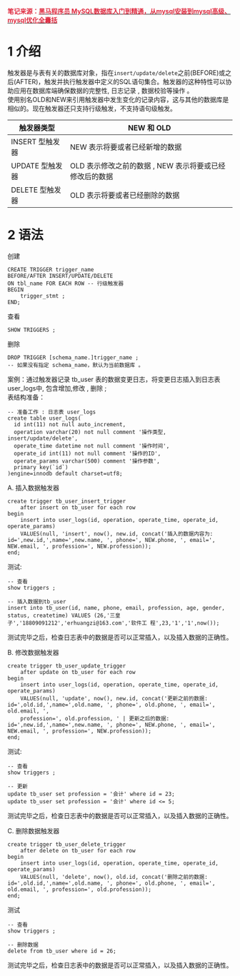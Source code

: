 **<font style="color:#DF2A3F;">笔记来源：</font>**[**<font style="color:#DF2A3F;">黑马程序员 MySQL数据库入门到精通，从mysql安装到mysql高级、mysql优化全囊括</font>**](https://www.bilibili.com/video/BV1Kr4y1i7ru/?spm_id_from=333.337.search-card.all.click&vd_source=e8046ccbdc793e09a75eb61fe8e84a30)

# 1 介绍
触发器是与表有关的数据库对象，指在`insert/update/delete`之前(BEFORE)或之后(AFTER)，触发并执行触发器中定义的SQL语句集合。触发器的这种特性可以协助应用在数据库端确保数据的完整性, 日志记录 , 数据校验等操作 。  
使用别名OLD和NEW来引用触发器中发生变化的记录内容，这与其他的数据库是相似的。现在触发器还只支持行级触发，不支持语句级触发。

| 触发器类型 | NEW 和 OLD |
| --- | --- |
| INSERT 型触发器 | NEW 表示将要或者已经新增的数据 |
| UPDATE 型触发器 | OLD 表示修改之前的数据 , NEW 表示将要或已经修改后的数据 |
| DELETE 型触发器 | OLD 表示将要或者已经删除的数据 |


# 2 语法
创建

```plsql
CREATE TRIGGER trigger_name 
BEFORE/AFTER INSERT/UPDATE/DELETE 
ON tbl_name FOR EACH ROW -- 行级触发器 
BEGIN
    trigger_stmt ; 
END;
```



查看

```plsql
SHOW TRIGGERS ;
```

  
删除

```plsql
DROP TRIGGER [schema_name.]trigger_name ;
-- 如果没有指定 schema_name，默认为当前数据库 。
```

  
  
案例：通过触发器记录 tb_user 表的数据变更日志，将变更日志插入到日志表user_logs中, 包含增加,修改 , 删除 ;  
表结构准备：

```plsql
-- 准备工作 : 日志表 user_logs 
create table user_logs( 
  id int(11) not null auto_increment, 
  operation varchar(20) not null comment '操作类型, insert/update/delete', 
  operate_time datetime not null comment '操作时间', 
  operate_id int(11) not null comment '操作的ID', 
  operate_params varchar(500) comment '操作参数', 
  primary key(`id`) 
)engine=innodb default charset=utf8;
```



A. 插入数据触发器

```plsql
create trigger tb_user_insert_trigger 
    after insert on tb_user for each row 
begin
    insert into user_logs(id, operation, operate_time, operate_id, operate_params) 
    VALUES(null, 'insert', now(), new.id, concat('插入的数据内容为: id=',new.id,',name=',new.name, ', phone=', NEW.phone, ', email=', NEW.email, ', profession=', NEW.profession)); 
end;
```



测试:

```plsql
-- 查看 
show triggers ;

-- 插入数据到tb_user 
insert into tb_user(id, name, phone, email, profession, age, gender, status, createtime) VALUES (26,'三皇子','18809091212','erhuangzi@163.com','软件工 程',23,'1','1',now());
```

测试完毕之后，检查日志表中的数据是否可以正常插入，以及插入数据的正确性。



B. 修改数据触发器

```plsql
create trigger tb_user_update_trigger 
    after update on tb_user for each row 
begin
    insert into user_logs(id, operation, operate_time, operate_id, operate_params) 
    VALUES(null, 'update', now(), new.id, concat('更新之前的数据: id=',old.id,',name=',old.name, ', phone=', old.phone, ', email=', old.email, ', 
    profession=', old.profession, ' | 更新之后的数据: id=',new.id,',name=',new.name, ', phone=', NEW.phone, ', email=', NEW.email, ', profession=', NEW.profession)); 
end;
```



测试:

```plsql
-- 查看 
show triggers ; 

-- 更新 
update tb_user set profession = '会计' where id = 23; 
update tb_user set profession = '会计' where id <= 5;
```

测试完毕之后，检查日志表中的数据是否可以正常插入，以及插入数据的正确性。  


C. 删除数据触发器

```plsql
create trigger tb_user_delete_trigger 
    after delete on tb_user for each row 
begin
    insert into user_logs(id, operation, operate_time, operate_id, operate_params) 
    VALUES(null, 'delete', now(), old.id, concat('删除之前的数据: id=',old.id,',name=',old.name, ', phone=', old.phone, ', email=', old.email, ', profession=', old.profession)); 
end;
```



测试

```plsql
-- 查看 
show triggers ; 

-- 删除数据 
delete from tb_user where id = 26;
```

测试完毕之后，检查日志表中的数据是否可以正常插入，以及插入数据的正确性。

